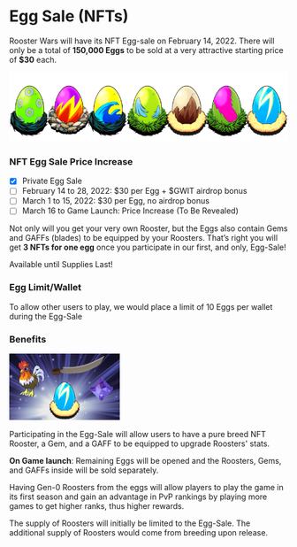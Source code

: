 # **Egg Sale (NFTs)**

Rooster Wars will have its NFT Egg-sale on February 14, 2022. There will only be a total of **150,000 Eggs** to be sold at a very attractive starting price of **$30** each.

<!-- Egg Banner -->
<img src="../images/egg-banner.png" alt="eggs" class="egg-banner">

### **NFT Egg Sale Price Increase**

- [x] Private Egg Sale
- [ ] February 14 to 28, 2022: $30 per Egg + $GWIT airdrop bonus
- [ ] March 1 to 15, 2022: $30 per Egg, no airdrop bonus
- [ ] March 16 to Game Launch: Price Increase (To Be Revealed)

Not only will you get your very own Rooster, but the Eggs also contain Gems and GAFFs (blades) to be equipped by your Roosters. That’s right you will get **3 NFTs for one egg** once you participate in our first, and only, Egg-Sale!

Available until Supplies Last!

### **Egg Limit/Wallet**

To allow other users to play, we would place a limit of 10 Eggs per wallet during the Egg-Sale

### **Benefits**

<!-- Single Egg -->
<img src="../images/egg.png" alt="egg" class="egg">

Participating in the Egg-Sale will allow users to have a pure breed NFT Rooster, a Gem, and a GAFF to be equipped to upgrade Roosters' stats.

**On Game launch**: Remaining Eggs will be opened and the Roosters, Gems, and GAFFs inside will be sold separately.

Having Gen-0 Roosters from the eggs will allow players to play the game in its first season and gain an advantage in PvP rankings by playing more games to get higher ranks, thus higher rewards.

The supply of Roosters will initially be limited to the Egg-Sale. The additional supply of Roosters would come from breeding upon release.

